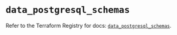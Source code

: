 # `data_postgresql_schemas`

Refer to the Terraform Registry for docs: [`data_postgresql_schemas`](https://registry.terraform.io/providers/cyrilgdn/postgresql/1.22.0/docs/data-sources/schemas).
